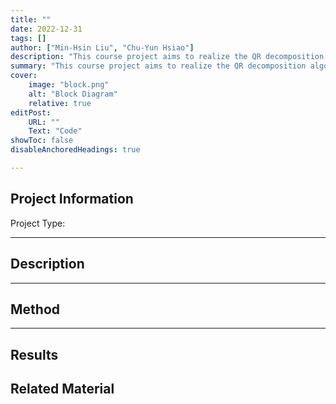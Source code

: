 ```yaml
---
title: "" 
date: 2022-12-31
tags: []
author: ["Min-Hsin Liu", "Chu-Yun Hsiao"]
description: "This course project aims to realize the QR decomposition algorithm with verilog. The results need to meet the requirements of timing, power, and area."
summary: "This course project aims to realize the QR decomposition algorithm with verilog. The results need to meet the requirements of timing, power, and area."
cover:
    image: "block.png"
    alt: "Block Diagram"
    relative: true
editPost:
    URL: ""
    Text: "Code"
showToc: false
disableAnchoredHeadings: true

---
```

## Project Information
Project Type: 

---

## Description



---
## Method


---
## Results


## Related Material